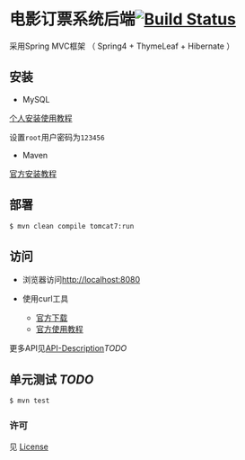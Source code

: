 
# 电影订票系统后端[![Build Status](https://travis-ci.org/OldDriversTeam/Tickets-Server.svg?branch=master)](https://travis-ci.org/OldDriversTeam/Tickets-Server)

采用Spring MVC框架 （ Spring4 + ThymeLeaf + Hibernate ）

## 安装

- MySQL

[个人安装使用教程](http://www.hshhuan.xyz/topics/mysql/)

设置`root`用户密码为`123456`


- Maven

[官方安装教程](http://maven.apache.org/install.html)

## 部署

```sh
$ mvn clean compile tomcat7:run
```

## 访问

- 浏览器访问[http://localhost:8080](http://localhost:8080)

- 使用curl工具
	- [官方下载](http://www.paehl.com/open_source/?CURL_7.53.1)
	- [官方使用教程](https://curl.haxx.se/docs/manual.html)


更多API见[API-Description]()*TODO*

## 单元测试 *TODO*

```sh
$ mvn test
```

### 许可

见 [License](./LICENSE.md)
